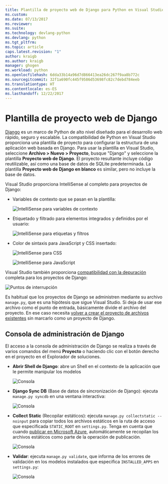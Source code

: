 ```yaml
---
title: Plantilla de proyecto web de Django para Python en Visual Studio | Microsoft Docs
ms.custom: 
ms.date: 07/13/2017
ms.reviewer: 
ms.suite: 
ms.technology: devlang-python
ms.devlang: python
ms.tgt_pltfrm: 
ms.topic: article
caps.latest.revision: "1"
author: kraigb
ms.author: kraigb
manager: ghogen
ms.workload: python
ms.openlocfilehash: 6dda33b14a96d7d866413ea26dc267f9aa8b772c
ms.sourcegitcommit: 32f1a690fc445f9586d53698fc82c7debd784eeb
ms.translationtype: HT
ms.contentlocale: es-ES
ms.lasthandoff: 12/22/2017
---
```

# <a name="django-web-project-template"></a>Plantilla de proyecto web de Django

[Django](https://www.djangoproject.com/) es un marco de Python de alto nivel diseñado para el desarrollo web rápido, seguro y escalable. La compatibilidad de Python en Visual Studio proporciona una plantilla de proyecto para configurar la estructura de una aplicación web basada en Django. Para usar la plantilla en Visual Studio, seleccione **Archivo > Nuevo > Proyecto**, busque "Django" y seleccione la plantilla **Proyecto web de Django**. El proyecto resultante incluye código reutilizable, así como una base de datos de SQLite predeterminada. La plantilla **Proyecto web de Django en blanco** es similar, pero no incluye la base de datos.

Visual Studio proporciona IntelliSense al completo para proyectos de Django:

- Variables de contexto que se pasan en la plantilla:

    ![IntelliSense para variables de contexto](media/template-django-intellisense.png)

- Etiquetado y filtrado para elementos integrados y definidos por el usuario:

    ![IntelliSense para etiquetas y filtros](media/template-django-intellisense-filter.png)

- Color de sintaxis para JavaScript y CSS insertado:

    ![IntelliSense para CSS](media/template-django-intellisense-css.png)

    ![IntelliSense para JavaScript](media/template-django-intellisense-js.png)

Visual Studio también proporciona [compatibilidad con la depuración](debugging.md) completa para los proyectos de Django: 

![Puntos de interrupción](media/template-django-debugging.png)

Es habitual que los proyectos de Django se administren mediante su archivo `manage.py`, que es una hipótesis que sigue Visual Studio. Si deja de usar ese archivo como el punto de entrada, básicamente divide el archivo del proyecto. En ese caso necesita [volver a crear el proyecto de archivos existentes](python-projects.md#creating-a-project-from-existing-files) sin marcarlo como un proyecto de Django.

## <a name="django-management-console"></a>Consola de administración de Django

El acceso a la consola de administración de Django se realiza a través de varios comandos del menú **Proyecto** o haciendo clic con el botón derecho en el proyecto en el Explorador de soluciones.

- **Abrir Shell de Django**: abre un Shell en el contexto de la aplicación que le permite manipular los modelos

    ![Consola](media/template-django-console-shell.png)

- **Django Sync DB** (Base de datos de sincronización de Django): ejecuta `manage.py syncdb` en una ventana interactiva:

    ![Consola](media/template-django-console-sync-db.png)

- **Collect Static** (Recopilar estáticos): ejecuta `manage.py collectstatic --noinput` para copiar todos los archivos estáticos en la ruta de acceso que especificada `STATIC_ROOT` en `settings.py`. Tenga en cuenta que cuando [publicar en Microsoft Azure](template-web.md#publishing-to-azure-app-service), automáticamente se recopilan los archivos estáticos como parte de la operación de publicación.

    ![Consola](media/template-django-console-collect-static.png)

- **Validar**: ejecuta `manage.py validate`, que informa de los errores de validación en los modelos instalados que especifica `INSTALLED_APPS` en `settings.py`:

    ![Consola](media/template-django-console-validate.png)